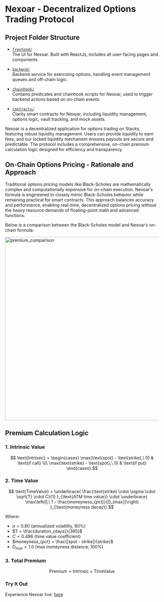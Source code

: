 # Nexoar - Decentralized Options Trading Protocol

## Project Folder Structure

- [`frontend/`](./frontend)  
  The UI for Nexoar. Built with ReactJs, includes all user-facing pages and components.

- [`backend/`](./backend)  
  Backend service for exercising options, handling event management queues and off-chain logic.

- [`chainhook/`](./chainhook)  
  Contains predicates and chainhook scripts for Nexoar, used to trigger backend actions based on on-chain events.

- [`contracts/`](./contracts)  
  Clarity smart contracts for Nexoar, including liquidity management, options logic, vault tracking, and mock assets.

Nexoar is a decentralized application for options trading on Stacks, featuring robust liquidity management. Users can provide liquidity to earn fees, and our locked liquidity mechanism ensures payouts are secure and predictable. The protocol includes a comprehensive, on-chain premium calculation logic designed for efficiency and transparency.

## On-Chain Options Pricing - Rationale and Approach

Traditional options pricing models like Black-Scholes are mathematically complex and computationally expensive for on-chain execution. Nexoar’s formula is engineered to closely mimic Black-Scholes behavior while remaining practical for smart contracts. This approach balances accuracy and performance, enabling real-time, decentralized options pricing without the heavy resource demands of floating-point math and advanced functions.

Below is a comparison between the Black-Scholes model and Nexoar’s on-chain formula:

<img width="1000" height="600" alt="premium_comparison" src="https://github.com/user-attachments/assets/78cdedd2-d793-40b9-a1b6-3e41b2788c04" />


## Premium Calculation Logic

### 1. Intrinsic Value

$$
\text{Intrinsic} =
\begin{cases}
\max(\text{spot} - \text{strike},\ 0) & \text{if call} \\\\
\max(\text{strike} - \text{spot},\ 0) & \text{if put}
\end{cases}
$$

### 2. Time Value

$$
\text{TimeValue} =
\underbrace{
\frac{\text{strike} \cdot \sigma \cdot \sqrt{T} \cdot C}{1}
}_{\text{ATM time value}}
\cdot
\underbrace{
\max\left(0,\ 1 - \frac{moneyness_{pct}}{D_{max}}\right)
}_{\text{moneyness decay}}
$$

Where:

- $\sigma = 0.80$ (annualized volatility, 80%)
- $T = \frac{duration_{days}}{365}$
- $C = 0.496$ (time value coefficient)
- $moneyness_{pct} = \frac{|spot - strike|}{strike}$
- $D_{max} = 1.0$ (max moneyness distance, 100%)

### 3. Total Premium

$$
\text{Premium} = \text{Intrinsic} + \text{TimeValue}
$$


### Try It Out

Experience Nexoar live: [here](https://nexoar.vercel.app)
